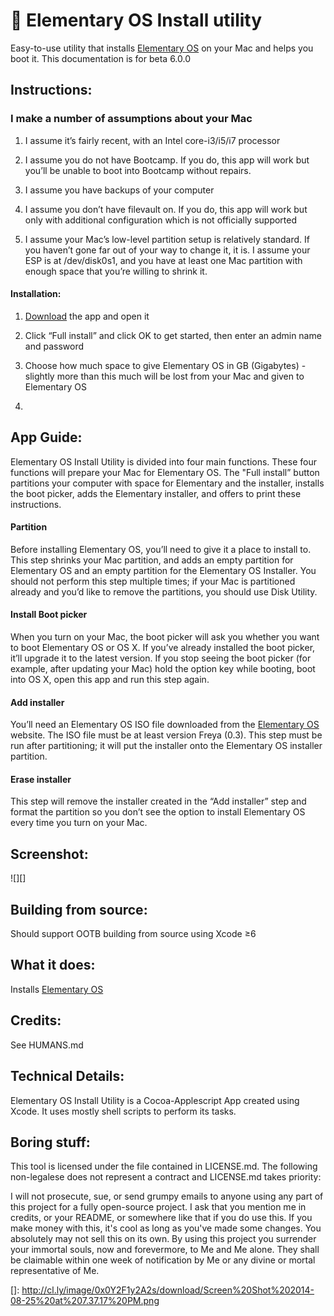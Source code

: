 # :penguin: Elementary OS Install utility

Easy-to-use utility that installs [Elementary OS][] on your Mac and
helps you boot it. This documentation is for beta 6.0.0

## Instructions:

### I make a number of assumptions about your Mac

1.  I assume it’s fairly recent, with an Intel core-i3/i5/i7 processor

2.  I assume you do not have Bootcamp. If you do, this app will work but
    you’ll be unable to boot into Bootcamp without repairs.

3.  I assume you have backups of your computer

4.  I assume you don’t have filevault on. If you do, this app will work
    but only with additional configuration which is not officially
    supported

5.  I assume your Mac’s low-level partition setup is relatively
    standard. If you haven’t gone far out of your way to change it, it
    is. I assume your ESP is at /dev/disk0s1, and you have at least one
    Mac partition with enough space that you’re willing to shrink it.

#### Installation:

1.  [Download][] the app and open it

2.  Click “Full install” and click OK to get started, then enter an
    admin name and password

3.  Choose how much space to give Elementary OS in GB (Gigabytes) -
    slightly more than this much will be lost from your Mac and given to
    Elementary OS

4.  

## App Guide:

Elementary OS Install Utility is divided into four main functions. These
four functions will prepare your Mac for Elementary OS. The "Full
install” button partitions your computer with space for Elementary and
the installer, installs the boot picker, adds the Elementary installer,
and offers to print these instructions.

#### Partition

Before installing Elementary OS, you’ll need to give it a place to
install to. This step shrinks your Mac partition, and adds an empty
partition for Elementary OS and an empty partition for the Elementary OS
Installer. You should not perform this step multiple times; if your Mac
is partitioned already and you’d like to remove the partitions, you
should use Disk Utility.

#### Install Boot picker

When you turn on your Mac, the boot picker will ask you whether you want
to boot Elementary OS or OS X. If you’ve already installed the boot
picker, it’ll upgrade it to the latest version. If you stop seeing the
boot picker (for example, after updating your Mac) hold the option key
while booting, boot into OS X, open this app and run this step again.

#### Add installer

You’ll need an Elementary OS ISO file downloaded from the [Elementary
OS][] website. The ISO file must be at least version Freya (0.3). This
step must be run after partitioning; it will put the installer onto the
Elementary OS installer partition.

#### Erase installer

This step will remove the installer created in the “Add installer” step
and format the partition so you don’t see the option to install
Elementary OS every time you turn on your Mac.

## Screenshot:

![][]

## Building from source:

Should support OOTB building from source using Xcode ≥6

## What it does:

Installs [Elementary OS][]

## Credits:

See HUMANS.md

## Technical Details:

Elementary OS Install Utility is a Cocoa-Applescript App created using
Xcode. It uses mostly shell scripts to perform its tasks.

## Boring stuff:

This tool is licensed under the file contained in LICENSE.md. The
following non-legalese does not represent a contract and LICENSE.md
takes priority:

I will not prosecute, sue, or send grumpy emails to anyone using any
part of this project for a fully open-source project. I ask that you
mention me in credits, or your README, or somewhere like that if you do
use this. If you make money with this, it's cool as long as you've made
some changes. You absolutely may not sell this on its own. By using this
project you surrender your immortal souls, now and forevermore, to Me
and Me alone. They shall be claimable within one week of notification by
Me or any divine or mortal representative of Me.

  [Elementary OS]: http://elementaryos.org
  [Download]: http://cl.ly/3Y022Q1b3E2m/download/Elementary%20OS%20Install%20utility.app.zip
  []: http://cl.ly/image/0x0Y2F1y2A2s/download/Screen%20Shot%202014-08-25%20at%207.37.17%20PM.png
